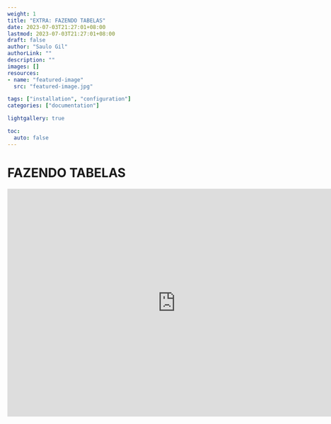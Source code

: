 ```yaml
---
weight: 1
title: "EXTRA: FAZENDO TABELAS"
date: 2023-07-03T21:27:01+08:00 
lastmod: 2023-07-03T21:27:01+08:00
draft: false
author: "Saulo Gil"
authorLink: ""
description: ""
images: []
resources:
- name: "featured-image"
  src: "featured-image.jpg"

tags: ["installation", "configuration"]
categories: ["documentation"]

lightgallery: true

toc:
  auto: false
---
```


<!--more-->

# FAZENDO TABELAS 

<iframe src="https://giphy.com/embed/cfGmVRsJI6wq6noGxP" width="760" height="515" frameBorder="0" class="giphy-embed" allowFullScreen></iframe>